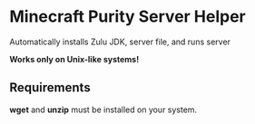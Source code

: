 # Minecraft Purity Server Helper
Automatically installs Zulu JDK, server file, and runs server

__Works only on Unix-like systems!__

## Requirements
__wget__ and __unzip__ must be installed on your system.
